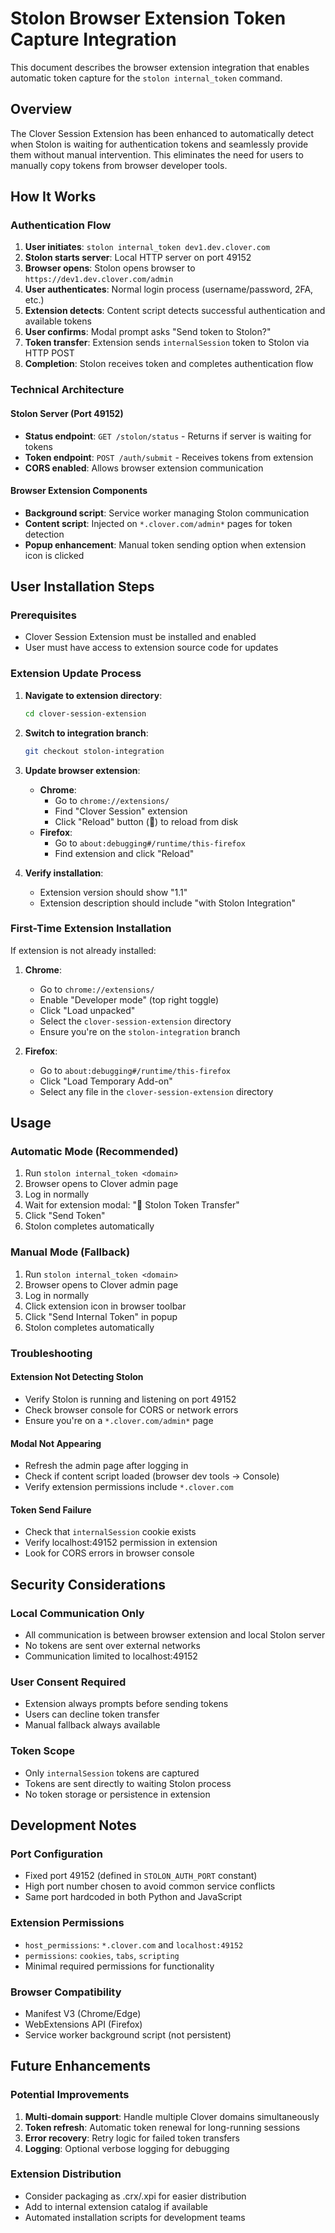 # Stolon Browser Extension Token Capture Integration

This document describes the browser extension integration that enables automatic token capture for the `stolon internal_token` command.

## Overview

The Clover Session Extension has been enhanced to automatically detect when Stolon is waiting for authentication tokens and seamlessly provide them without manual intervention. This eliminates the need for users to manually copy tokens from browser developer tools.

## How It Works

### Authentication Flow

1. **User initiates**: `stolon internal_token dev1.dev.clover.com`
2. **Stolon starts server**: Local HTTP server on port 49152
3. **Browser opens**: Stolon opens browser to `https://dev1.dev.clover.com/admin`
4. **User authenticates**: Normal login process (username/password, 2FA, etc.)
5. **Extension detects**: Content script detects successful authentication and available tokens
6. **User confirms**: Modal prompt asks "Send token to Stolon?"
7. **Token transfer**: Extension sends `internalSession` token to Stolon via HTTP POST
8. **Completion**: Stolon receives token and completes authentication flow

### Technical Architecture

#### Stolon Server (Port 49152)
- **Status endpoint**: `GET /stolon/status` - Returns if server is waiting for tokens
- **Token endpoint**: `POST /auth/submit` - Receives tokens from extension
- **CORS enabled**: Allows browser extension communication

#### Browser Extension Components
- **Background script**: Service worker managing Stolon communication
- **Content script**: Injected on `*.clover.com/admin*` pages for token detection
- **Popup enhancement**: Manual token sending option when extension icon is clicked

## User Installation Steps

### Prerequisites
- Clover Session Extension must be installed and enabled
- User must have access to extension source code for updates

### Extension Update Process

1. **Navigate to extension directory**:
   ```bash
   cd clover-session-extension
   ```

2. **Switch to integration branch**:
   ```bash
   git checkout stolon-integration
   ```

3. **Update browser extension**:
   - **Chrome**:
     - Go to `chrome://extensions/`
     - Find "Clover Session" extension
     - Click "Reload" button (🔄) to reload from disk
   - **Firefox**:
     - Go to `about:debugging#/runtime/this-firefox`
     - Find extension and click "Reload"

4. **Verify installation**:
   - Extension version should show "1.1"
   - Extension description should include "with Stolon Integration"

### First-Time Extension Installation
If extension is not already installed:

1. **Chrome**:
   - Go to `chrome://extensions/`
   - Enable "Developer mode" (top right toggle)
   - Click "Load unpacked"
   - Select the `clover-session-extension` directory
   - Ensure you're on the `stolon-integration` branch

2. **Firefox**:
   - Go to `about:debugging#/runtime/this-firefox`
   - Click "Load Temporary Add-on"
   - Select any file in the `clover-session-extension` directory

## Usage

### Automatic Mode (Recommended)
1. Run `stolon internal_token <domain>`
2. Browser opens to Clover admin page
3. Log in normally
4. Wait for extension modal: "🔐 Stolon Token Transfer"
5. Click "Send Token"
6. Stolon completes automatically

### Manual Mode (Fallback)
1. Run `stolon internal_token <domain>`
2. Browser opens to Clover admin page
3. Log in normally
4. Click extension icon in browser toolbar
5. Click "Send Internal Token" in popup
6. Stolon completes automatically

### Troubleshooting

#### Extension Not Detecting Stolon
- Verify Stolon is running and listening on port 49152
- Check browser console for CORS or network errors
- Ensure you're on a `*.clover.com/admin*` page

#### Modal Not Appearing
- Refresh the admin page after logging in
- Check if content script loaded (browser dev tools → Console)
- Verify extension permissions include `*.clover.com`

#### Token Send Failure
- Check that `internalSession` cookie exists
- Verify localhost:49152 permission in extension
- Look for CORS errors in browser console

## Security Considerations

### Local Communication Only
- All communication is between browser extension and local Stolon server
- No tokens are sent over external networks
- Communication limited to localhost:49152

### User Consent Required
- Extension always prompts before sending tokens
- Users can decline token transfer
- Manual fallback always available

### Token Scope
- Only `internalSession` tokens are captured
- Tokens are sent directly to waiting Stolon process
- No token storage or persistence in extension

## Development Notes

### Port Configuration
- Fixed port 49152 (defined in `STOLON_AUTH_PORT` constant)
- High port number chosen to avoid common service conflicts
- Same port hardcoded in both Python and JavaScript

### Extension Permissions
- `host_permissions`: `*.clover.com` and `localhost:49152`
- `permissions`: `cookies`, `tabs`, `scripting`
- Minimal required permissions for functionality

### Browser Compatibility
- Manifest V3 (Chrome/Edge)
- WebExtensions API (Firefox)
- Service worker background script (not persistent)

## Future Enhancements

### Potential Improvements
1. **Multi-domain support**: Handle multiple Clover domains simultaneously
2. **Token refresh**: Automatic token renewal for long-running sessions
3. **Error recovery**: Retry logic for failed token transfers
4. **Logging**: Optional verbose logging for debugging

### Extension Distribution
- Consider packaging as .crx/.xpi for easier distribution
- Add to internal extension catalog if available
- Automated installation scripts for development teams